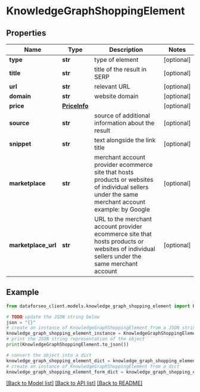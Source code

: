 # KnowledgeGraphShoppingElement


## Properties

Name | Type | Description | Notes
------------ | ------------- | ------------- | -------------
**type** | **str** | type of element | [optional] 
**title** | **str** | title of the result in SERP | [optional] 
**url** | **str** | relevant URL | [optional] 
**domain** | **str** | website domain | [optional] 
**price** | [**PriceInfo**](PriceInfo.md) |  | [optional] 
**source** | **str** | source of additional information about the result | [optional] 
**snippet** | **str** | text alongside the link title | [optional] 
**marketplace** | **str** | merchant account provider ecommerce site that hosts products or websites of individual sellers under the same merchant account example: by Google | [optional] 
**marketplace_url** | **str** | URL to the merchant account provider ecommerce site that hosts products or websites of individual sellers under the same merchant account | [optional] 

## Example

```python
from dataforseo_client.models.knowledge_graph_shopping_element import KnowledgeGraphShoppingElement

# TODO update the JSON string below
json = "{}"
# create an instance of KnowledgeGraphShoppingElement from a JSON string
knowledge_graph_shopping_element_instance = KnowledgeGraphShoppingElement.from_json(json)
# print the JSON string representation of the object
print(KnowledgeGraphShoppingElement.to_json())

# convert the object into a dict
knowledge_graph_shopping_element_dict = knowledge_graph_shopping_element_instance.to_dict()
# create an instance of KnowledgeGraphShoppingElement from a dict
knowledge_graph_shopping_element_form_dict = knowledge_graph_shopping_element.from_dict(knowledge_graph_shopping_element_dict)
```
[[Back to Model list]](../README.md#documentation-for-models) [[Back to API list]](../README.md#documentation-for-api-endpoints) [[Back to README]](../README.md)


